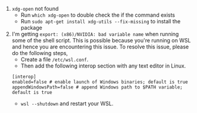 1. `xdg-open` not found
    - Run `which xdg-open` to double check the if the command exists
    - Run `sudo apt-get install xdg-utils --fix-missing` to install the package
1. I'm getting `export: (x86)/NVIDIA: bad variable name` when running some of the shell script.
This is possible because you're running on WSL and hence you are encountering this issue.
To resolve this issue, please do the following steps,
    - Create a file `/etc/wsl.conf`. 
    - Then add the following interop section with any text editor in Linux.
    ```
    [interop]
    enabled=false # enable launch of Windows binaries; default is true
    appendWindowsPath=false # append Windows path to $PATH variable; default is true
    ```
    - `wsl --shutdown` and restart your WSL.

